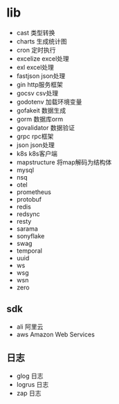 # lib

- cast 类型转换
- charts 生成统计图
- cron 定时执行
- excelize excel处理
- exl excel处理
- fastjson json处理
- gin http服务框架
- gocsv csv处理
- godotenv 加载环境变量
- gofakeit 数据生成
- gorm 数据库orm
- govalidator 数据验证
- grpc rpc框架
- json json处理
- k8s k8s客户端
- mapstructure 将map解码为结构体
- mysql
- nsq
- otel
- prometheus
- protobuf
- redis
- redsync
- resty
- sarama
- sonyflake
- swag
- temporal
- uuid
- ws
- wsg
- wsn
- zero

## sdk

- ali 阿里云
- aws Amazon Web Services

## 日志

- glog 日志
- logrus 日志
- zap 日志
